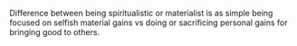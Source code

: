 Difference between being spiritualistic or materialist is as simple being focused on selfish material gains vs doing or sacrificing personal gains for bringing good to others. 